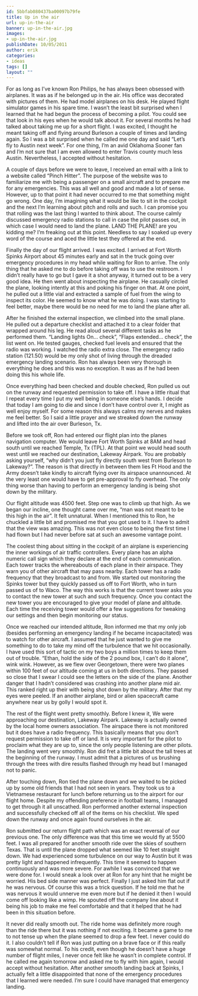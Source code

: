 ```yaml
---
id: 5bbfab080437ba00097b79fe
title: Up in the air
url: up-in-the-air
banner: up-in-the-air.jpg
images:
- up-in-the-air.jpg
publishDate: 10/05/2011
author: erik
categories:
- ideas
tags: []
layout: ""
---
```

For as long as I&#8217;ve known Ron Philips, he has always been obsessed with airplanes. It was as if he belonged up in the air. His office was decorated with pictures of them. He had model airplanes on his desk. He played flight simulator games in his spare time. I wasn&#8217;t the least bit surprised when I learned that he had begun the process of becoming a pilot. You could see that look in his eyes when he would talk about it. For several months he had talked about taking me up for a short flight. I was excited, I thought he meant taking off and flying around Burleson a couple of times and landing again. So I was a bit surprised when he called me one day and said &#8220;Let&#8217;s fly to Austin next week&#8221;. For one thing, I&#8217;m an avid Oklahoma Sooner fan and I&#8217;m not sure that I am even allowed to enter Travis county much less Austin. Nevertheless, I accepted without hesitation.

A couple of days before we were to leave, I received an email with a link to a website called &#8220;Pinch Hitter&#8221;. The purpose of the website was to familiarize me with being a passenger on a small aircraft and to prepare me for any emergencies. This was all well and good and made a lot of sense. However, up to that point it had never occurred to me that something might go wrong. One day, I&#8217;m imagining what it would be like to sit in the cockpit and the next I&#8217;m learning about pitch and rolls and such. I can promise you that rolling was the last thing I wanted to think about. The course calmly discussed emergency radio stations to call in case the pilot passes out, in which case I would need to land the plane. LAND THE PLANE! are you kidding me? I&#8217;m freaking out at this point. Needless to say I soaked up every word of the course and aced the little test they offered at the end.

Finally the day of our flight arrived. I was excited. I arrived at Fort Worth Spinks Airport about 45 minutes early and sat in the truck going over emergency procedures in my head while waiting for Ron to arrive. The only thing that he asked me to do before taking off was to use the restroom. I didn&#8217;t really have to go but I gave it a shot anyway, it turned out to be a very good idea. He then went about inspecting the airplane. He casually circled the plane, looking intently at this and poking his finger on that. At one point, he pulled out a little vial and extracted a sample of fuel from the wing to inspect its color. He seemed to know what he was doing. I was starting to feel better, maybe there would be no need for me to land the plane after all.

After he finished the external inspection, we climbed into the small plane. He pulled out a departure checklist and attached it to a clear folder that wrapped around his leg. He read aloud several different tasks as he performed them. &#8220;Landing lights On&#8230; check&#8221;, &#8220;Flaps extended&#8230; check&#8221;, the list went on. He tested gauges, checked fuel levels and ensured that the radio was working. I watched the radio extra close. The emergency radio station (121.50) would be my only shot of living through the dreaded emergency landing scenario. Ron has always been very thorough in everything he does and this was no exception. It was as if he had been doing this his whole life.

Once everything had been checked and double checked, Ron pulled us out on the runway and requested permission to take off. I have a little ritual that I repeat every time I put my well being in someone else&#8217;s hands. I decide that today I am going to die and since I don&#8217;t have control over it, I might as well enjoy myself. For some reason this always calms my nerves and makes me feel better. So I said a little prayer and we streaked down the runway and lifted into the air over Burleson, Tx.

Before we took off, Ron had entered our flight plan into the planes navigation computer. We would leave Fort Worth Spinks at 8AM and head south until we reached Temple, Tx (TPL). At that point we would head south west until we reached our destination, Lakeway Airpark. You are probably asking yourself, &#8220;why didn&#8217;t you just fly directly south west from Burleson to Lakeway?&#8221;. The reason is that directly in between them lies Ft Hood and the Army doesn&#8217;t take kindly to aircraft flying over its airspace unannounced. At the very least one would have to get pre-approval to fly overhead. The only thing worse than having to perform an emergency landing is being shot down by the military.

Our flight altitude was 4500 feet. Step one was to climb up that high. As we began our incline, one thought came over me, &#8220;man was not meant to be this high in the air&#8221;. It felt unnatural. When I mentioned this to Ron, he chuckled a little bit and promised me that you got used to it. I have to admit that the view was amazing. This was not even close to being the first time I had flown but I had never before sat at such an awesome vantage point.

The coolest thing about sitting in the cockpit of an airplane is experiencing the inner workings of air traffic controllers. Every plane has an alpha numeric call sign which they declare at the end of each communication. Each tower tracks the whereabouts of each plane in their airspace. They warn you of other aircraft that may pass nearby. Each tower has a radio frequency that they broadcast to and from. We started out monitoring the Spinks tower but they quickly passed us off to Fort Worth, who in turn passed us of to Waco. The way this works is that the current tower asks you to contact the new tower at such and such frequency. Once you contact the new tower you are encouraged to give your model of plane and altitude. Each time the receiving tower would offer a few suggestions for tweaking our settings and then begin monitoring our status.

Once we reached our intended altitude, Ron informed me that my only job (besides performing an emergency landing if he became incapacitated) was to watch for other aircraft. I assumed that he just wanted to give me something to do to take my mind off the turbulence that we hit occasionally. I have used this sort of tactic on my two boys a million times to keep them out of trouble. &#8220;Ethan, hold the side of the 2 pound box, I can&#8217;t do it alone&#8221;, wink wink. However, as we flew over Georgetown, there were two planes within 100 feet of our altitude coming at us in both directions. They passed so close that I swear I could see the letters on the side of the plane. Another danger that I hadn&#8217;t considered was crashing into another plane mid air. This ranked right up their with being shot down by the military. After that my eyes were peeled. If an another airplane, bird or alien spacecraft came anywhere near us by golly I would spot it.

The rest of the flight went pretty smoothly. Before I knew it, We were approaching our destination, Lakeway Airpark. Lakeway is actually owned by the local home owners association. The airspace there is not monitored but it does have a radio frequency. This basically means that you don&#8217;t request permission to take off or land. It is very important for the pilot to proclaim what they are up to, since the only people listening are other pilots. The landing went very smoothly. Ron did fret a little bit about the tall trees at the beginning of the runway. I must admit that a pictures of us brushing through the trees with dire results flashed through my head but I managed not to panic.

After touching down, Ron tied the plane down and we waited to be picked up by some old friends that I had not seen in years. They took us to a Vietnamese restaurant for lunch before returning us to the airport for our flight home. Despite my offending preference in football teams, I managed to get through it all unscathed. Ron performed another external inspection and successfully checked off all of the items on his checklist. We sped down the runway and once again found ourselves in the air.

Ron submitted our return flight path which was an exact reversal of our previous one. The only difference was that this time we would fly at 5500 feet. I was all prepared for another smooth ride over the skies of southern Texas. That is until the plane dropped what seemed like 10 feet straight down. We had experienced some turbulence on our way to Austin but it was pretty light and happened infrequently. This time it seemed to happen continuously and was more severe. For awhile I was convinced that we were done for. I would sneak a look over at Ron for any hint that he might be worried. His bed side manner was perfect. Finally I just asked him flat out if he was nervous. Of course this was a trick question. If he told me that he was nervous it would unnerve me even more but if he denied it then I would come off looking like a wimp. He spouted off the company line about it being his job to make me feel comfortable and that it helped that he had been in this situation before.

It never did really smooth out. The ride home was definitely more rough than the ride there but it was nothing if not exciting. It became a game to me to not tense up when the plane seemed to drop a few feet. I never could do it. I also couldn&#8217;t tell if Ron was just putting on a brave face or if this really was somewhat normal. To his credit, even though he doesn&#8217;t have a huge number of flight miles, I never once felt like he wasn&#8217;t in complete control. If he called me again tomorrow and asked me to fly with him again, I would accept without hesitation. After another smooth landing back at Spinks, I actually felt a little disappointed that none of the emergency procedures that I learned were needed. I&#8217;m sure I could have managed that emergency landing.